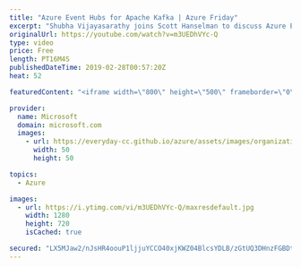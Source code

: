 ```yaml
---
title: "Azure Event Hubs for Apache Kafka | Azure Friday"
excerpt: "Shubha Vijayasarathy joins Scott Hanselman to discuss Azure Event Hubs, which makes data ingestion simple, secure, and scalable. As a distributed streaming platform, Event Hubs enables you to stream your data from any source—storing and processing millions of events per second— so you can build dynamic"
originalUrl: https://youtube.com/watch?v=m3UEDhVYc-Q
type: video
price: Free
length: PT16M4S
publishedDateTime: 2019-02-28T00:57:20Z
heat: 52

featuredContent: "<iframe width=\"800\" height=\"500\" frameborder=\"0\" src=\"https://www.youtube.com/embed/m3UEDhVYc-Q\" allow=\"accelerometer; autoplay; encrypted-media; gyroscope; picture-in-picture\" allowfullscreen></iframe>"

provider:
  name: Microsoft
  domain: microsoft.com
  images:
    - url: https://everyday-cc.github.io/azure/assets/images/organizations/microsoft.com-50x50.jpg
      width: 50
      height: 50

topics:
  - Azure

images:
  - url: https://i.ytimg.com/vi/m3UEDhVYc-Q/maxresdefault.jpg
    width: 1280
    height: 720
    isCached: true

secured: "LX5MJaw2/nJsHR4oouP1ljjuYCCO40xjKWZ04BlcsYDLB/zGtUQ3DHnzFGBDtHB0kpNdn8pSrBPicS/sA19w5ieO/98DLHDBzzFn9g4PQK8l4CiKxEe6AgZtfNwhcBYO1izcPt8wSzaUUzGWkPnkuNAE4/GinqHxD1uBKpBJ6vppdlWIwXIkthZzqRBnlB0AkAsxsSefj+L6p7Sp0x67WbZgAIF3XEPPpZCowUMTYPt+u+odhJzi1QVZUFyQG1yOC9ZOop2wp8nrvIGyFlQobCdZEWrBcpg2fYfAJeOVVAjMCSr+KRtcKypphsAgJ7p7ARAEPmjJbH+KV8d1auyLXst5A+rFubR3tF3MyJvXndigZHp74PddFhyBcL+bN2najycLrTpcoei4iD3prNk86DsMrHn4U0PXXliOnSmiqRc=;UvWCwtlqTZHbZzLlATA3xg=="
---
```


